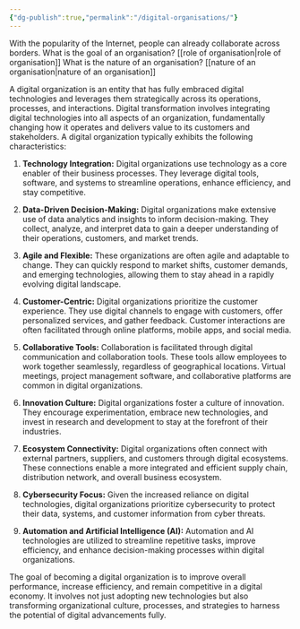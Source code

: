 ```yaml
---
{"dg-publish":true,"permalink":"/digital-organisations/"}
---
```


With the popularity of the Internet, people can already collaborate across borders.
What is the goal of an organisation? [[role of organisation\|role of organisation]]
What is the nature of an organisation? [[nature of an organisation\|nature of an organisation]]

A digital organization is an entity that has fully embraced digital technologies and leverages them strategically across its operations, processes, and interactions. Digital transformation involves integrating digital technologies into all aspects of an organization, fundamentally changing how it operates and delivers value to its customers and stakeholders. A digital organization typically exhibits the following characteristics:

1. **Technology Integration:** Digital organizations use technology as a core enabler of their business processes. They leverage digital tools, software, and systems to streamline operations, enhance efficiency, and stay competitive.
    
2. **Data-Driven Decision-Making:** Digital organizations make extensive use of data analytics and insights to inform decision-making. They collect, analyze, and interpret data to gain a deeper understanding of their operations, customers, and market trends.
    
3. **Agile and Flexible:** These organizations are often agile and adaptable to change. They can quickly respond to market shifts, customer demands, and emerging technologies, allowing them to stay ahead in a rapidly evolving digital landscape.
    
4. **Customer-Centric:** Digital organizations prioritize the customer experience. They use digital channels to engage with customers, offer personalized services, and gather feedback. Customer interactions are often facilitated through online platforms, mobile apps, and social media.
    
5. **Collaborative Tools:** Collaboration is facilitated through digital communication and collaboration tools. These tools allow employees to work together seamlessly, regardless of geographical locations. Virtual meetings, project management software, and collaborative platforms are common in digital organizations.
    
6. **Innovation Culture:** Digital organizations foster a culture of innovation. They encourage experimentation, embrace new technologies, and invest in research and development to stay at the forefront of their industries.
    
7. **Ecosystem Connectivity:** Digital organizations often connect with external partners, suppliers, and customers through digital ecosystems. These connections enable a more integrated and efficient supply chain, distribution network, and overall business ecosystem.
    
8. **Cybersecurity Focus:** Given the increased reliance on digital technologies, digital organizations prioritize cybersecurity to protect their data, systems, and customer information from cyber threats.
    
9. **Automation and Artificial Intelligence (AI):** Automation and AI technologies are utilized to streamline repetitive tasks, improve efficiency, and enhance decision-making processes within digital organizations.
    

The goal of becoming a digital organization is to improve overall performance, increase efficiency, and remain competitive in a digital economy. It involves not just adopting new technologies but also transforming organizational culture, processes, and strategies to harness the potential of digital advancements fully.